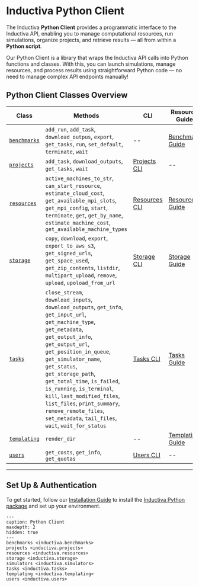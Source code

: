 # Inductiva Python Client

The Inductiva **Python Client** provides a programmatic interface to the Inductiva API, enabling you to manage computational resources, run simulations, organize projects, and retrieve results — all from within a **Python script**.

Our Python Client is a library that wraps the Inductiva API calls into Python functions and classes. With this, you can launch simulations, manage resources, and process results using straightforward Python code — no need to manage complex API endpoints manually!

## Python Client Classes Overview

| Class        | Methods                                 | CLI                                             | Resource Guide                                                   |
|----------------------|---------------------------------------------|-----------------------------------------------------------|------------------------------------------------------------------|
| [`benchmarks`](inductiva.benchmarks)               | `add_run`, `add_task`, `download_outpus`, `export`, `get_tasks`, `run`, `set_default`, `terminate`, `wait`                           | --                              | [Benchmark Guide](../../scale-up/benchmark/index.md)        |
| [`projects`]()               | `add_task`, `download_outputs`, `get_tasks`, `wait`                           | [Projects CLI](../cli/projects.md)                              | --        |
| [`resources`]()              | `active_machines_to_str`, `can_start_resource`, `estimate_cloud_cost`, `get_available_mpi_slots`, `get_mpi_config`, `start`, `terminate`, `get`, `get_by_name`, `estimate_machine_cost`, `get_available_machine_types`        | [Resources CLI](../cli/resources.md)                              | [Resources Guide](../../how-it-works/machines/index.md)                |
| [`storage`]()            | `copy`, `download`, `export`, `export_to_aws_s3`, `get_signed_urls`, `get_space_used`, `get_zip_contents`, `listdir`, `multipart_upload`, `remove`, `upload`, `upoload_from_url`                | [Storage CLI](../cli/storage.md)                          | [Storage Guide](../../how-it-works/cloud-storage/index.md)            |
| [`tasks`]()          | `close_stream`, `download_inputs`, `download_outputs`, `get_info`, `get_input_url`, `get_machine_type`, `get_metadata`, `get_output_info`, `get_output_url`, `get_position_in_queue`, `get_simulator_name`, `get_status`, `get_storage_path`, `get_total_time`, `is_failed`, `is_running`, `is_terminal`, `kill`, `last_modified_files`, `list_files`, `print_summary`, `remove_remote_files`, `set_metadata`, `tail_files`, `wait`, `wait_for_status`      | [Tasks CLI](../cli/tasks.md)                      | [Tasks Guide](../../how-it-works/tasks/index.md)          |
| [`templating`]()               | `render_dir`              | --      | [Templating Guide](../../scale-up/parallel-simulations/templating.md)  |
| [`users`]()         | `get_costs`, `get_info`, `get_quotas`                  | [Users CLI](../cli/user.md)  | -- |

---

## Set Up & Authentication

To get started, follow our [Installation Guide](https://inductiva.ai/guides/how-it-works/get-started/install-guide) to install the [Inductiva Python package](https://pypi.org/project/inductiva/) and set up your environment.

```{toctree}
---
caption: Python Client
maxdepth: 2
hidden: true
---
benchmarks <inductiva.benchmarks>
projects <inductiva.projects>
resources <inductiva.resources>
storage <inductiva.storage>
simulators <inductiva.simulators>
tasks <inductiva.tasks>
templating <inductiva.templating>
users <inductiva.users>
```
